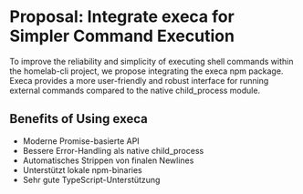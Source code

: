 # Proposal: Integrate execa for Simpler Command Execution
To improve the reliability and simplicity of executing shell commands within the homelab-cli project, we propose integrating the execa npm package. Execa provides a more user-friendly and robust interface for running external commands compared to the native child_process module.
## Benefits of Using execa

- Moderne Promise-basierte API
- Bessere Error-Handling als native child_process
- Automatisches Strippen von finalen Newlines
- Unterstützt lokale npm-binaries
- Sehr gute TypeScript-Unterstützung
